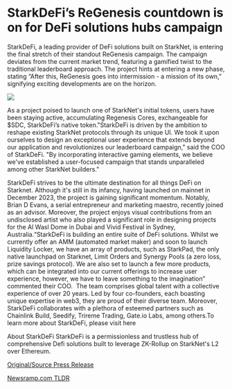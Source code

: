 # StarkDeFi’s ReGenesis countdown is on for DeFi solutions hubs campaign

StarkDeFi, a leading provider of DeFi solutions built on StarkNet, is entering the final stretch of their standout ReGenesis campaign. The campaign deviates from the current market trend, featuring a gamified twist to the traditional leaderboard approach. The project hints at entering a new phase, stating “After this, ReGenesis goes into intermission - a mission of its own,” signifying exciting developments are on the horizon.

![](https://api.blockchainwire.io/uploads/Proleoio/editor_image/ca0aa8fc-919f-4573-9d96-9785bca75d53.png)

As a project poised to launch one of StarkNet's initial tokens, users have been staying active, accumulating Regenesis Cores, exchangeable for $SDC, StarkDeFi’s native token."StarkDeFi is driven by the ambition to reshape existing StarkNet protocols through its unique UI. We took it upon ourselves to design an exceptional user experience that extends beyond our application and revolutionizes our leaderboard campaign," said the COO of StarkDeFi. "By incorporating interactive gaming elements, we believe we've established a user-focused campaign that stands unparalleled among other StarkNet builders."

StarkDeFi strives to be the ultimate destination for all things DeFi on Starknet. Although it's still in its infancy, having launched on mainnet in December 2023, the project is gaining significant momentum. Notably, Brian D Evans, a serial entrepreneur and marketing maestro, recently joined as an advisor. Moreover, the project enjoys visual contributions from an undisclosed artist who also played a significant role in designing projects for the Al Wasl Dome in Dubai and Vivid Festival in Sydney, Australia.“StarkDeFi is building an entire suite of DeFi solutions. Whilst we currently offer an AMM (automated market maker) and soon to launch Liquidity Locker, we have an array of products, such as StarkPad, the only native launchpad on Starknet, Limit Orders and Synergy Pools (a zero loss, prize savings protocol). We are also set to launch a few more products, which can be integrated into our current offerings to increase user experience, however, we have to leave something to the imagination” commented their COO.  The team comprises global talent with a collective experience of over 20 years. Led by four co-founders, each boasting unique expertise in web3, they are proud of their diverse team. Moreover, StarkDeFi collaborates with a plethora of esteemed partners such as Chainlink Build, Seedify, Trireme Trading, Gate.io Labs, among others.To learn more about StarkDeFi, please visit here

About StarkDeFi StarkDeFi is a permissionless and trustless hub of comprehensive Defi solutions built to leverage ZK-Rollup on StarkNet's L2 over Ethereum. 

[Original/Source Press Release](https://blockchainwire.io/press-release/-starkdefis-regenesis-countdown-is-on-for-defi-solutions-hubs-campaign) 

[Newsramp.com TLDR](https://newsramp.com/None) 